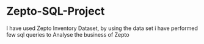 # Zepto-SQL-Project
I have used Zepto Inventory Dataset, by using the data set i have performed few sql queries to Analyse the business of Zepto 
